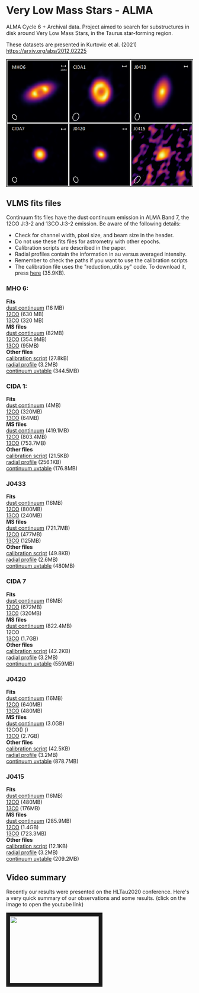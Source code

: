 # Very Low Mass Stars - ALMA 
ALMA Cycle 6 + Archival data. Project aimed to search for substructures in disk around Very Low Mass Stars, in the Taurus star-forming region.

These datasets are presented in Kurtovic et al. (2021) \
https://arxiv.org/abs/2012.02225


![Very Low Mass Stars, dust continuum emission](https://github.com/nicokurtovic/VLMS_ALMA_2018.1.00310.S/blob/main/VLMS.png)


## VLMS fits files
Continuum fits files have the dust continuum emission in ALMA Band 7, the 12CO J:3-2 and 13CO J:3-2 emission. Be aware of the following details:
- Check for channel width, pixel size, and beam size in the header.
- Do not use these fits files for astrometry with other epochs.
- Calibration scripts are described in the paper.
- Radial profiles contain the information in au versus averaged intensity.
- Remember to check the paths if you want to use the calibration scripts
- The calibration file uses the "reduction_utils.py" code. To download it, press [here](https://keeper.mpdl.mpg.de/f/55daac56ec5d4521b3f2/?dl=1) (35.9KB).


### MHO 6:
**Fits**\
[dust continuum](https://keeper.mpdl.mpg.de/f/5fa330b9cc724ceb851a/?dl=1) (16 MB)\
[12CO](https://keeper.mpdl.mpg.de/f/39b6c4de8a274d59933e/?dl=1) (630 MB)\
[13CO](https://keeper.mpdl.mpg.de/f/a9328b759ff7496bbab4/?dl=1) (320 MB)\
**MS files**\
[dust continuum](https://keeper.mpdl.mpg.de/f/cc584fa6200e4d6a9819/?dl=1) (82MB)\
[12CO](https://keeper.mpdl.mpg.de/f/864999fb5082455b8ee0/?dl=1) (354.9MB)\
[13CO](https://keeper.mpdl.mpg.de/f/4aa46bd4a0f944dbabe1/?dl=1) (95MB)\
**Other files**\
[calibration script](https://keeper.mpdl.mpg.de/f/8d65415537904192a577/?dl=1) (27.8kB)\
[radial profile](https://keeper.mpdl.mpg.de/f/a4e7def933554f73a792/?dl=1) (3.2MB)\
[continuum uvtable](https://keeper.mpdl.mpg.de/f/7d33c19098bb4d5eb2fb/?dl=1) (344.5MB)


### CIDA 1:
**Fits**\
[dust continuum](https://keeper.mpdl.mpg.de/f/6b399ef73836456886a8/?dl=1) (4MB)\
[12CO](https://keeper.mpdl.mpg.de/f/90f665f01d864cd5be7d/?dl=1) (320MB)\
[13CO](https://keeper.mpdl.mpg.de/f/0136f7fa97e7495aaf32/?dl=1) (64MB)\
**MS files**\
[dust continuum](https://keeper.mpdl.mpg.de/f/0c788237e7c540f38985/?dl=1) (419.1MB)\
[12CO](https://keeper.mpdl.mpg.de/f/1896f984c60b40c7b526/?dl=1) (803.4MB)\
[13CO](https://keeper.mpdl.mpg.de/f/470a28238b6544659d97/?dl=1) (753.7MB)\
**Other files**\
[calibration script](https://keeper.mpdl.mpg.de/f/9e5cc38c75364c79a6f0/?dl=1) (21.5KB)\
[radial profile](https://keeper.mpdl.mpg.de/f/c0b08c05b09e470785d2/?dl=1) (256.1KB)\
[continuum uvtable](https://keeper.mpdl.mpg.de/f/f49f1c15f79b42229526/?dl=1) (176.8MB)


### J0433
**Fits**\
[dust continuum](https://keeper.mpdl.mpg.de/f/13b2fd330050461cb32a/?dl=1) (16MB)\
[12CO](https://keeper.mpdl.mpg.de/f/5e8ff037799e44cf8439/?dl=1) (800MB)\
[13CO](https://keeper.mpdl.mpg.de/f/1b8206cf3bee4b80b249/?dl=1) (240MB)\
**MS files**\
[dust continuum](https://keeper.mpdl.mpg.de/f/98794f07d622419eb9e2/?dl=1) (721.7MB)\
[12CO](https://keeper.mpdl.mpg.de/f/8d66bef38a914e22afa2/?dl=1) (477MB)\
[13CO](https://keeper.mpdl.mpg.de/f/63d5cb7efff447b8930b/?dl=1) (125MB)\
**Other files**\
[calibration script](https://keeper.mpdl.mpg.de/f/346c47e0d7ac46b3a044/?dl=1) (49.8KB)\
[radial profile](https://keeper.mpdl.mpg.de/f/ad1aed925f144ab2ad81/?dl=1) (2.6MB)\
[continuum uvtable](https://keeper.mpdl.mpg.de/f/de810d63faa245258aed/?dl=1) (480MB)


### CIDA 7
**Fits**\
[dust continuum](https://keeper.mpdl.mpg.de/f/5a0c0cc759b1459e8c09/?dl=1) (16MB)\
[12CO](https://keeper.mpdl.mpg.de/f/743c5250a76b432e9464/?dl=1) (672MB)\
[13C0](https://keeper.mpdl.mpg.de/f/c29f12d5b3734999b283/?dl=1) (320MB)\
**MS files**\
[dust continuum](https://keeper.mpdl.mpg.de/f/91d2a2b9100d4466b747/?dl=1) (822.4MB)\
12CO\
[13CO](https://keeper.mpdl.mpg.de/f/33a5d96d7a884a67ba82/?dl=1) (1.7GB)\
**Other files**\
[calibration script](https://keeper.mpdl.mpg.de/f/eb877c595c1e4635a8d2/?dl=1) (42.2KB)\
[radial profile](https://keeper.mpdl.mpg.de/f/81b71854f8cd43788b27/?dl=1) (3.2MB)\
[continuum uvtable](https://keeper.mpdl.mpg.de/f/24cf7f2e56fc4563b36e/?dl=1) (559MB)


### J0420
**Fits**\
[dust continuum](https://keeper.mpdl.mpg.de/f/1b62246ff37e477c9f11/?dl=1) (16MB)\
[12CO](https://keeper.mpdl.mpg.de/f/c5de89925e104f9b8eb9/?dl=1) (640MB)\
[13CO](https://keeper.mpdl.mpg.de/f/ff44935879474bc9b091/?dl=1) (480MB)\
**MS files**\
[dust continuum](https://keeper.mpdl.mpg.de/f/9b1787619b93488db9e6/?dl=1) (3.0GB)\
12CO() ()\
[13CO](https://keeper.mpdl.mpg.de/f/c0509f61479645dfa262/?dl=1) (2.7GB)\
**Other files**\
[calibration script](https://keeper.mpdl.mpg.de/f/02041962f6db4aca838a/?dl=1) (42.5KB)\
[radial profile](https://keeper.mpdl.mpg.de/f/89029c9722054d68a145/?dl=1) (3.2MB)\
[continuum uvtable](https://keeper.mpdl.mpg.de/f/4311d28b540443aeb861/?dl=1) (878.7MB)


### J0415
**Fits**\
[dust continuum](https://keeper.mpdl.mpg.de/f/24b3998ee92f4b5bb1b9/?dl=1) (16MB)\
[12CO](https://keeper.mpdl.mpg.de/f/f11865e2c6f34920a237/?dl=1) (480MB)\
[13C0](https://keeper.mpdl.mpg.de/f/e157a6be5cd2412590a2/?dl=1) (176MB)\
**MS files**\
[dust continuum](https://keeper.mpdl.mpg.de/f/1b8266e03dc548d6947f/?dl=1) (285.9MB)\
[12CO](https://keeper.mpdl.mpg.de/f/51039925cdd54d60b507/?dl=1) (1.4GB)\
[13CO](https://keeper.mpdl.mpg.de/f/0c89e15ce2994da7b26b/?dl=1) (723.3MB)\
**Other files**\
[calibration script](https://keeper.mpdl.mpg.de/f/6ac97a848ef34bc990c6/?dl=1) (12.1KB)\
[radial profile](https://keeper.mpdl.mpg.de/f/0346a4c7bad04043bdaa/?dl=1) (3.2MB)\
[continuum uvtable](https://keeper.mpdl.mpg.de/f/53be66a0d9214848aced/?dl=1) (209.2MB)


## Video summary

Recently our results were presented on the HLTau2020 conference. Here's a very quick summary of our observations and some results. (click on the image to open the youtube link)

<a href="https://www.youtube.com/watch?v=b0trglKMi9g
" target="_blank"><img src="http://img.youtube.com/vi/b0trglKMi9g/0.jpg" 
alt="" width="240" height="180" border="10" /></a>
